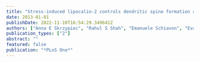 ```yaml
---
title: "Stress-induced lipocalin-2 controls dendritic spine formation and neuronal activity in the amygdala"
date: 2013-01-01
publishDate: 2022-11-10T16:54:29.349641Z
authors: ["Anna E Skrzypiec", "Rahul S Shah", "Emanuele Schiavon", "Eva Baker", "Nathan Skene", "Robert Pawlak", "Mariusz Mucha"]
publication_types: ["2"]
abstract: ""
featured: false
publication: "*PLoS One*"
---
```


